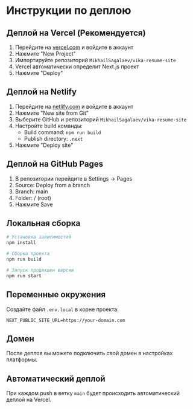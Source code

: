 # Инструкции по деплою

## Деплой на Vercel (Рекомендуется)

1. Перейдите на [vercel.com](https://vercel.com) и войдите в аккаунт
2. Нажмите "New Project"
3. Импортируйте репозиторий `MikhailSagalaev/vika-resume-site`
4. Vercel автоматически определит Next.js проект
5. Нажмите "Deploy"

## Деплой на Netlify

1. Перейдите на [netlify.com](https://netlify.com) и войдите в аккаунт
2. Нажмите "New site from Git"
3. Выберите GitHub и репозиторий `MikhailSagalaev/vika-resume-site`
4. Настройте build команды:
   - Build command: `npm run build`
   - Publish directory: `.next`
5. Нажмите "Deploy site"

## Деплой на GitHub Pages

1. В репозитории перейдите в Settings → Pages
2. Source: Deploy from a branch
3. Branch: main
4. Folder: / (root)
5. Нажмите Save

## Локальная сборка

```bash
# Установка зависимостей
npm install

# Сборка проекта
npm run build

# Запуск продакшен версии
npm run start
```

## Переменные окружения

Создайте файл `.env.local` в корне проекта:

```env
NEXT_PUBLIC_SITE_URL=https://your-domain.com
```

## Домен

После деплоя вы можете подключить свой домен в настройках платформы.

## Автоматический деплой

При каждом push в ветку `main` будет происходить автоматический деплой на Vercel.
